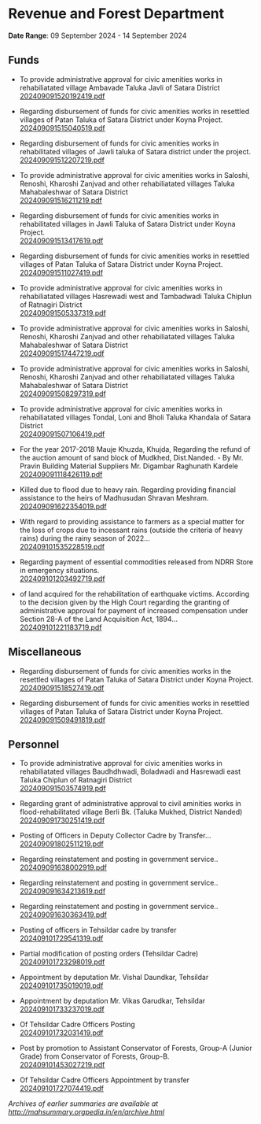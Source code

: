 # Revenue and Forest Department

**Date Range**: 09 September 2024 - 14 September 2024


## Funds
- To provide administrative approval for civic amenities works in rehabiliatated village Ambavade Taluka Javli of Satara District\
  [202409091520192419.pdf](https://gr.maharashtra.gov.in/Site/Upload/Government%20Resolutions/English/202409091520192419.pdf)

- Regarding disbursement of funds for civic amenities works in resettled villages of Patan Taluka of Satara District under Koyna Project.\
  [202409091515040519.pdf](https://gr.maharashtra.gov.in/Site/Upload/Government%20Resolutions/English/202409091515040519.pdf)

- Regarding disbursement of funds for civic amenities works in rehabilitated villages of Jawli taluka of Satara district under the project.\
  [202409091512207219.pdf](https://gr.maharashtra.gov.in/Site/Upload/Government%20Resolutions/English/202409091512207219.pdf)

- To provide administrative approval for civic amenities works in Saloshi, Renoshi, Kharoshi Zanjvad and other rehabiliatated villages Taluka Mahabaleshwar of Satara District\
  [202409091516211219.pdf](https://gr.maharashtra.gov.in/Site/Upload/Government%20Resolutions/English/202409091516211219.pdf)

- Regarding disbursement of funds for civic amenities works in rehabilitated villages in Jawli Taluka of Satara District under Koyna Project.\
  [202409091513417619.pdf](https://gr.maharashtra.gov.in/Site/Upload/Government%20Resolutions/English/202409091513417619.pdf)

- Regarding disbursement of funds for civic amenities works in resettled villages of Patan Taluka of Satara District under Koyna Project.\
  [202409091511027419.pdf](https://gr.maharashtra.gov.in/Site/Upload/Government%20Resolutions/English/202409091511027419.pdf)

- To provide administrative approval for civic amenities works in rehabiliatated villages Hasrewadi west and Tambadwadi Taluka Chiplun of Ratnagiri District\
  [202409091505337319.pdf](https://gr.maharashtra.gov.in/Site/Upload/Government%20Resolutions/English/202409091505337319.pdf)

- To provide administrative approval for civic amenities works in Saloshi, Renoshi, Kharoshi Zanjvad and other rehabiliatated villages  Taluka Mahabaleshwar of Satara District\
  [202409091517447219.pdf](https://gr.maharashtra.gov.in/Site/Upload/Government%20Resolutions/English/202409091517447219.pdf)

- To provide administrative approval for civic amenities works in Saloshi, Renoshi, Kharoshi Zanjvad and other rehabiliatated villages Taluka Mahabaleshwar of Satara District\
  [202409091508297319.pdf](https://gr.maharashtra.gov.in/Site/Upload/Government%20Resolutions/English/202409091508297319.pdf)

- To provide administrative approval for civic amenities works in rehabiliatated villages Tondal, Loni and Bholi Taluka Khandala of Satara District\
  [202409091507106419.pdf](https://gr.maharashtra.gov.in/Site/Upload/Government%20Resolutions/English/202409091507106419.pdf)

- For the year 2017-2018 Mauje Khuzda, Khujda, Regarding the refund of the auction amount of sand block of Mudkhed, Dist.Nanded. - By Mr. Pravin Building Material Suppliers Mr. Digambar  Raghunath Kardele\
  [202409091118426119.pdf](https://gr.maharashtra.gov.in/Site/Upload/Government%20Resolutions/English/202409091118426119.pdf)

- Killed due to flood due to heavy rain. Regarding providing financial assistance to the heirs of Madhusudan Shravan Meshram.\
  [202409091622354019.pdf](https://gr.maharashtra.gov.in/Site/Upload/Government%20Resolutions/English/202409091622354019.pdf)

- With regard to providing assistance to farmers as a special matter for the loss of crops due to incessant rains (outside the criteria of heavy rains) during the rainy season of 2022...\
  [202409101535228519.pdf](https://gr.maharashtra.gov.in/Site/Upload/Government%20Resolutions/English/202409101535228519.pdf)

- Regarding payment of essential commodities released from NDRR Store in emergency situations.\
  [202409101203492719.pdf](https://gr.maharashtra.gov.in/Site/Upload/Government%20Resolutions/English/202409101203492719.pdf)

- of land acquired for the rehabilitation of earthquake victims. According to the decision given by the High Court regarding the granting of administrative approval for payment of increased compensation under Section 28-A of the Land Acquisition Act, 1894...\
  [202409101221183719.pdf](https://gr.maharashtra.gov.in/Site/Upload/Government%20Resolutions/English/202409101221183719.pdf)

## Miscellaneous
- Regarding disbursement of funds for civic amenities works in the resettled villages of Patan Taluka of Satara District under Koyna Project.\
  [202409091518527419.pdf](https://gr.maharashtra.gov.in/Site/Upload/Government%20Resolutions/English/202409091518527419.pdf)

- Regarding disbursement of funds for civic amenities works in resettled villages of Patan Taluka of Satara District under Koyna Project.\
  [202409091509491819.pdf](https://gr.maharashtra.gov.in/Site/Upload/Government%20Resolutions/English/202409091509491819.pdf)

## Personnel
- To provide administrative approval for civic amenities works in rehabiliatated villages Baudhdhwadi, Boladwadi and Hasrewadi east Taluka Chiplun of Ratnagiri District\
  [202409091503574919.pdf](https://gr.maharashtra.gov.in/Site/Upload/Government%20Resolutions/English/202409091503574919.pdf)

- Regarding grant of administrative approval to civil aminities works in flood-rehabilitated village Berli Bk. (Taluka Mukhed, District Nanded)\
  [202409091730251419.pdf](https://gr.maharashtra.gov.in/Site/Upload/Government%20Resolutions/English/202409091730251419.pdf)

- Posting of Officers in Deputy Collector Cadre by Transfer...\
  [202409091802511219.pdf](https://gr.maharashtra.gov.in/Site/Upload/Government%20Resolutions/English/202409091802511219.pdf)

- Regarding reinstatement and posting in government service..\
  [202409091638002919.pdf](https://gr.maharashtra.gov.in/Site/Upload/Government%20Resolutions/English/202409091638002919.pdf)

- Regarding reinstatement and posting in government service..\
  [202409091634213619.pdf](https://gr.maharashtra.gov.in/Site/Upload/Government%20Resolutions/English/202409091634213619.pdf)

- Regarding reinstatement and posting in government service..\
  [202409091630363419.pdf](https://gr.maharashtra.gov.in/Site/Upload/Government%20Resolutions/English/202409091630363419.pdf)

- Posting of officers in Tehsildar cadre by transfer\
  [202409101729541319.pdf](https://gr.maharashtra.gov.in/Site/Upload/Government%20Resolutions/English/202409101729541319.pdf)

- Partial modification of posting orders  (Tehsildar Cadre)\
  [202409101723298019.pdf](https://gr.maharashtra.gov.in/Site/Upload/Government%20Resolutions/English/202409101723298019.pdf)

- Appointment by deputation Mr. Vishal Daundkar, Tehsildar\
  [202409101735019019.pdf](https://gr.maharashtra.gov.in/Site/Upload/Government%20Resolutions/English/202409101735019019.pdf)

- Appointment by deputation Mr. Vikas Garudkar, Tehsildar\
  [202409101733237019.pdf](https://gr.maharashtra.gov.in/Site/Upload/Government%20Resolutions/English/202409101733237019.pdf)

- Of Tehsildar Cadre Officers Posting\
  [202409101732031419.pdf](https://gr.maharashtra.gov.in/Site/Upload/Government%20Resolutions/English/202409101732031419.pdf)

- Post by promotion to Assistant Conservator of Forests, Group-A (Junior Grade) from Conservator of Forests, Group-B.\
  [202409101453027219.pdf](https://gr.maharashtra.gov.in/Site/Upload/Government%20Resolutions/English/202409101453027219.pdf)

- Of Tehsildar Cadre Officers Appointment by transfer\
  [202409101727074419.pdf](https://gr.maharashtra.gov.in/Site/Upload/Government%20Resolutions/English/202409101727074419.pdf)


*Archives of earlier summaries are available at http://mahsummary.orgpedia.in/en/archive.html*
